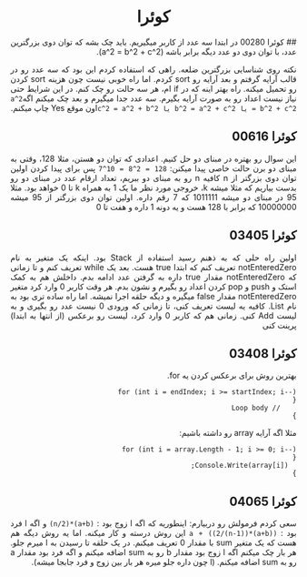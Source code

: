 <div dir="rtl" align="justify">
<h1 align="center">کوئرا</h1>
## کوئرا 00280
در ابتدا سه عدد از کاربر میگیریم. باید چک بشه که توان دوی بزرگترین عدد، با توان دوی دو عدد دیگه برابر باشه (a^2 = b^2 + c^2). 

نکته روی شناسایی بزرگترین ضلعه. راهی که استفاده کردم این بود که سه عدد رو در قالب آرایه گرفتم و بعد آرایه رو sort کردم. اما راه خوبی نیست چون هزینه sort کردن رو تحمیل میکنه. راه بهتر اینه که در if ام، هر سه حالت رو چک کنم. در این شرایط حتی نیاز نیست اعداد رو به صورت آرایه بگیرم. سه عدد جدا میگیرم و بعد چک میکنم اگه``` a^2 = b^2 + c^2 یا b^2 = a^2 + c^2 یا c^2 = a^2 + b^2 ```اون موقع Yes چاپ میکنم.

## کوئرا 00616
این سوال رو بهتره در مبنای دو حل کنیم. اعدادی که توان دو هستن، مثلا 128، وقتی به مبنای دو برن حالت خاصی پیدا میکنن:
```128 = 2^8 = 10^7```
پس برای پیدا کردن اولین توان دوی بزرگتر از n کافیه n رو به مبنای دو ببریم، تعداد ارقام عدد در مبنای دو رو بدست بیاریم که مثلا میشه k، خروجی مورد نظر ما یک 1 به همراه k تا 0 خواهد بود.
مثلا 95 در مبنای دو میشه 1011111 که 7 رقم داره. اولین توان دوی بزرگتر از 95 میشه 10000000 که برابر با 128 هست و یه دونه 1 داره و هفت تا 0

## کوئرا 03405
اولین راه حلی که به ذهنم رسید استفاده از Stack بود. اینکه یک متغیر به نام notEnteredZero تعریف کنم که ابتدا true هست. بعد یک while تعریف کنم و تا زمانی که notEnteredZero مقدار true داره به گرفتن عدد ادامه بدم. داخلش هم به کمک استک و push و pop کردن اعداد رو بگیرم و نشون بدم. هر وقت کاربر 0 وارد کرد متغیر notEnteredZero مقدار false میگیره و دیگه حلقه اجرا نمیشه. اما راه ساده تری بود به نام List. کافیه یه لیست تعریف کنی، تا زمانی که ورودی 0 نیست عدد رو بگیری و به لیست Add کنی. زمانی هم که کاربر 0 وارد کرد، لیست رو برعکس (از انتها به ابتدا) پرینت کنی

## کوئرا 03408
بهترین روش برای برعکس کردن یه for.
```
for (int i = endIndex; i >= startIndex; i--)
{
    // Loop body
}
```
مثلا اگه آرایه array رو داشته باشیم:
```
for (int i = array.Length - 1; i >= 0; i--)
{
  Console.Write(array[i]);
}
```

## کوئرا 04065
سعی کردم فرمولش رو دربیارم:
اینطوریه که اگه l زوج بود : 
```(a+b)*(n/2)```
و اگه l فرد بود : 
```((a+b)*((n-1)/2)) + a```
این روش درسته و کار میکنه. اما یه روش دیگه هم هست که یک متغیر sum با مقدار 0 تعریف میکنم. در یک حلقه تا رسیدن به l میرم جلو. هر بار چک میکنم اگه l زوج بود مقدار b رو به sum اضافه میکنم و اگه فرد بود مقدار a رو به sum اضافه میکنم. (l چون داره جلو میره هر بار بین زوج و فرد جابجا میشه).
</div>
